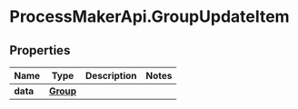 # ProcessMakerApi.GroupUpdateItem

## Properties
Name | Type | Description | Notes
------------ | ------------- | ------------- | -------------
**data** | [**Group**](Group.md) |  | 


